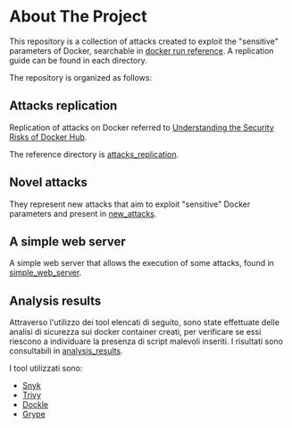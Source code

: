 # About The Project

This repository is a collection of attacks created to exploit the "sensitive" parameters of Docker, searchable in [docker run reference](https://docs.docker.com/engine/reference/commandline/run/). A replication guide can be found in each directory.

The repository is organized as follows:

## Attacks replication

Replication of attacks on Docker referred to [Understanding the Security Risks of Docker Hub](https://www-users.cse.umn.edu/~kjlu/papers/docker.pdf).

The reference directory is [attacks_replication](https://github.com/vitaleantonio/docker_attacks/tree/main/attacks_replication).

## Novel attacks

They represent new attacks that aim to exploit "sensitive" Docker parameters and present in [new_attacks](https://github.com/vitaleantonio/docker_attacks/tree/main/new_attacks).

## A simple web server

A simple web server that allows the execution of some attacks, found in [simple_web_server](https://github.com/vitaleantonio/docker_attacks/tree/main/simple_web_server).

## Analysis results 

Attraverso l'utilizzo dei tool elencati di seguito, sono state effettuate delle analisi di sicurezza sui docker container creati, per verificare se essi riescono a individuare la presenza di script malevoli inseriti. I risultati sono consultabili in [analysis_results](https://github.com/vitaleantonio/docker_attacks/tree/main/analysis_results).

I tool utilizzati sono:

- [Snyk](https://snyk.io)
- [Trivy](https://trivy.dev)
- [Dockle](https://containers.goodwith.tech/)
- [Grype](https://github.com/anchore/grype)
